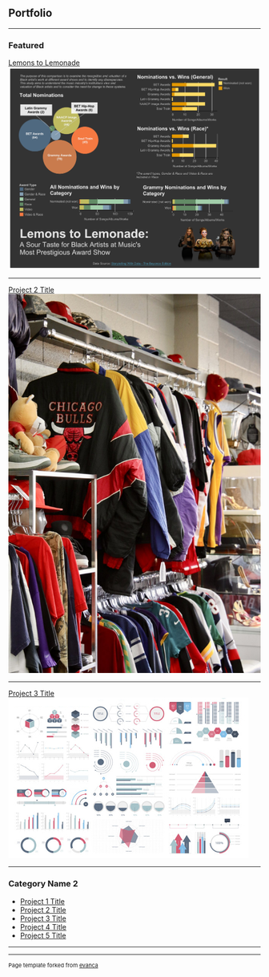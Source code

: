 ## Portfolio

---

### Featured 

[Lemons to Lemonade](/sample_page)
<img src="images/Beyonce Dashboard 3.png?raw=true"/>

---
[Project 2 Title](/pdf/sample_presentation.pdf)
<img src="images/FRmZ-v5UUAALKsN.png?raw=true"/>

---
[Project 3 Title](http://example.com/)
<img src="images/dummy_thumbnail.jpg?raw=true"/>

---

### Category Name 2

- [Project 1 Title](http://example.com/)
- [Project 2 Title](http://example.com/)
- [Project 3 Title](http://example.com/)
- [Project 4 Title](http://example.com/)
- [Project 5 Title](http://example.com/)

---




---
<p style="font-size:11px">Page template forked from <a href="https://github.com/evanca/quick-portfolio">evanca</a></p>
<!-- Remove above link if you don't want to attibute -->

